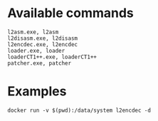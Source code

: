 # Available commands
```
l2asm.exe, l2asm
l2disasm.exe, l2disasm
l2encdec.exe, l2encdec
loader.exe, loader
loaderCT1++.exe, loaderCT1++
patcher.exe, patcher
```

# Examples
```
docker run -v $(pwd):/data/system l2encdec -d 
```
